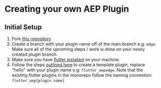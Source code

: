 # Creating your own AEP Plugin

## Initial Setup

1. Fork [this repository](https://github.com/adobe/aepsdk_flutter)
2. Create a branch with your plugin name off of the main branch e.g: `edge`. Make sure all of the upcoming steps / work is done on your newly created plugin branch. 
3. Make sure you have [flutter installed](https://docs.flutter.dev/get-started/install/macos) on your machine.
4. Follow the steps [outlined here](https://docs.flutter.dev/development/packages-and-plugins/developing-packages#step-1-create-the-package-1) to create a template plugin, replace "hello" with your plugin name e.g: `flutter_aepedge`. Note that the existing flutter plugins in the monorepo follow the naming convention `flutter_aep{plugin name}`

## 